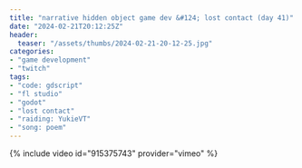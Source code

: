 ```yaml
---
title: "narrative hidden object game dev &#124; lost contact (day 41)"
date: "2024-02-21T20:12:25Z"
header:
  teaser: "/assets/thumbs/2024-02-21-20-12-25.jpg"
categories:
- "game development"
- "twitch"
tags:
- "code: gdscript"
- "fl studio"
- "godot"
- "lost contact"
- "raiding: YukieVT"
- "song: poem"
---
```

{% include video id="915375743" provider="vimeo" %}
